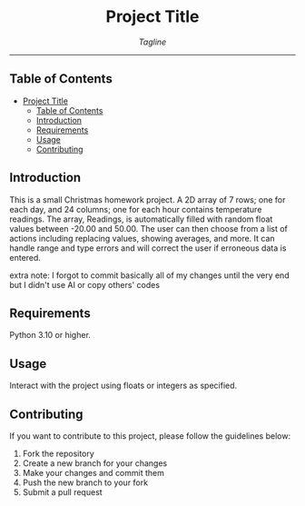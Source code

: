 # <div align="center">Project Title</div>

<div align="center"><i>Tagline</i></div>

***

## Table of Contents

- [Project Title](#project-title)
  - [Table of Contents](#table-of-contents)
  - [Introduction](#introduction)
  - [Requirements](#requirements)
  - [Usage](#usage)
  - [Contributing](#contributing)

## Introduction

This is a small Christmas homework project. A 2D array of 7 rows; one for each day, and 24 columns; one for each hour contains temperature readings. The array, Readings, is automatically filled with random float values between -20.00 and 50.00. The user can then choose from a list of actions including replacing values, showing averages, and more. It can handle range and type errors and will correct the user if erroneous data is entered. 

extra note: I forgot to commit basically all of my changes until the very end but I didn't use AI or copy others' codes

## Requirements

Python 3.10 or higher.

## Usage

Interact with the project using floats or integers as specified. 

## Contributing

If you want to contribute to this project, please follow the guidelines below:

1. Fork the repository
2. Create a new branch for your changes
3. Make your changes and commit them
4. Push the new branch to your fork
5. Submit a pull request
